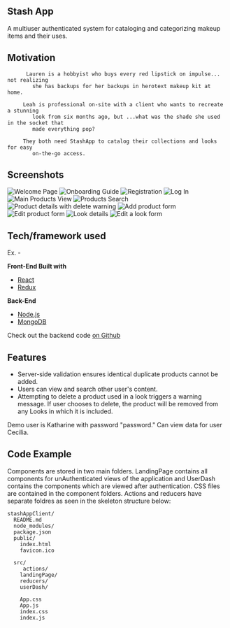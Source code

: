 ## Stash App
A multiuser authenticated system for cataloging and categorizing makeup items and their uses.

## Motivation

          Lauren is a hobbyist who buys every red lipstick on impulse... not realizing
            she has backups for her backups in herotext makeup kit at home.

         Leah is professional on-site with a client who wants to recreate a stunning
            look from six months ago, but ...what was the shade she used in the socket that
            made everything pop?

         They both need StashApp to catalog their collections and looks for easy
            on-the-go access.
 
## Screenshots
![Welcome Page](https://i.imgur.com/uSJrkWW.png "Welcome Page")
![Onboarding Guide](https://imgur.com/qCpNkPm "On boarding guide")
![Registration](https://i.imgur.com/4rUSysw.png "Registration")
![Log In](https://i.imgur.com/dt2jRXE.png "Log In")
![Main Products View](https://i.imgur.com/cXQdQu0.png "Main products view")
![Products Search](https://i.imgur.com/xkkTULx.png "Products search")
![Product details with delete warning](https://i.imgur.com/BiZYfOd.png "Product details and delete warning")
![Add product form](https://i.imgur.com/FWrs6GQ.png "Add a product form")
![Edit product form](https://i.imgur.com/dAYyeQY.png "Edit product form")
![Look details](https://i.imgur.com/ocdm4ii.png "Looks details")
![Edit a look form](https://i.imgur.com/OvZo0CR.png "Edit a look form")

## Tech/framework used
Ex. -

<b>Front-End Built with</b>
- [React](https://reactjs.org)
- [Redux](https://reduxjs.org)

<b>Back-End</b>
- [Node.js](https://nodejs.org)
- [MongoDB](https://www.mongodb.com/)

Check out the backend code [on Github](https://github.com/katharinemc/stashApp)

## Features
- Server-side validation ensures identical duplicate products cannot be added.
- Users can view and search other user's content.
- Attempting to delete a product used in a look triggers a warning message. If user chooses to delete, the product will be removed from any Looks in which it is included.

Demo user is Katharine with password "password."  Can view data for user Cecilia.

## Code Example

Components are stored in two main folders.  LandingPage contains all components for unAuthenticated views of the application and UserDash contains the components which are viewed after authentication.  CSS files are contained in the component folders. Actions and reducers have separate foldres as seen in the skeleton structure below:

```
stashAppClient/
  README.md
  node_modules/
  package.json
  public/
    index.html
    favicon.ico

  src/
     actions/        
    landingPage/
    reducers/
    userDash/

    App.css
    App.js
    index.css
    index.js
```

